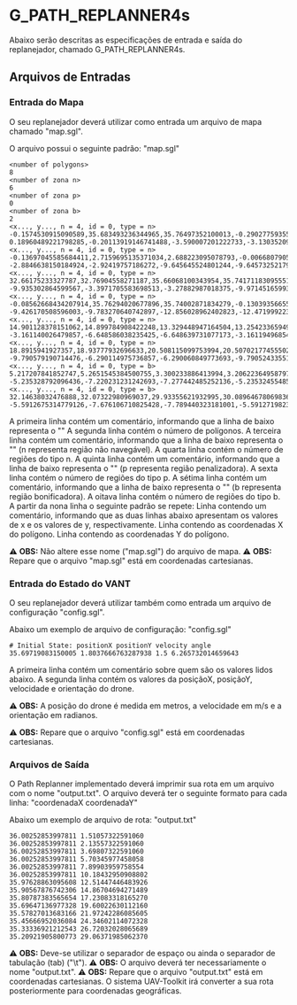 # G_PATH_REPLANNER4s

Abaixo serão descritas as especificações de entrada e saída do replanejador, chamado G_PATH_REPLANNER4s.

## Arquivos de Entradas

### Entrada do Mapa

O seu replanejador deverá utilizar como entrada um arquivo de mapa chamado "map.sgl".

O arquivo possui o seguinte padrão: "map.sgl"

```
<number of polygons>
8
<number of zona n>
6
<number of zona p>
0
<number of zona b>
2
<x..., y..., n = 4, id = 0, type = n>
-0.1574530915090589,35.683493236344965,35.76497352100013,-0.29027759355372845
0.18960489221798285,-0.20113919146741488,-3.590007201222733,-3.1303520957103608
<x..., y..., n = 4, id = 0, type = n>
-0.13697045585684411,2.7159695135371034,2.688223095078793,-0.006680790582055828
-2.8846638150184924,-2.92419757186272,-9.645645524801244,-9.645732521797555
<x..., y..., n = 4, id = 0, type = n>
32.66175233327787,32.76904558271187,35.66068100343954,35.74171183095551
-9.935302864599567,-3.3971705583698513,-3.27882987018375,-9.971451659932168
<x..., y..., n = 4, id = 0, type = n>
-0.08562668434207914,35.76294020677896,35.74002871834279,-0.13039356655633066
-9.426170508596003,-9.783270640742897,-12.856028962402823,-12.471999223221738
<x..., y..., n = 4, id = 0, type = n>
14.901128378151062,14.899784908422248,13.329448947164504,13.254233659495148
-3.161140026479857,-6.648586038235425,-6.648639731077173,-3.161194968543261
<x..., y..., n = 4, id = 0, type = n>
18.8915941927357,18.93777932696633,20.508115099753994,20.507021774555028
-9.790579190714476,-6.290114975736857,-6.290060849773693,-9.790524335512249
<x..., y..., n = 4, id = 0, type = b>
5.217207841852747,5.2651545384500755,3.300233886413994,3.2062236495879737
-5.235328792096436,-7.220231231242693,-7.277442485252136,-5.235324554850292
<x..., y..., n = 4, id = 0, type = b>
32.14638032476888,32.07322980969037,29.93355621932995,30.089646780698367
-5.5912675314779126,-7.676106710825428,-7.789440323181001,-5.591271982323588
```

A primeira linha contém um comentário, informando que a linha de baixo representa o "<number of polygons>"
A segunda linha contém o número de polígonos.
A terceira linha contém um comentário, informando que a linha de baixo representa o "<number of zona n>" (n representa região não navegável).
A quarta linha contém o número de regiões do tipo n.
A quinta linha contém um comentário, informando que a linha de baixo representa o "<number of zona p>" (p representa região penalizadora).
A sexta linha contém o número de regiões do tipo p.
A sétima linha contém um comentário, informando que a linha de baixo representa o "<number of zona b>" (b representa região bonificadora).
A oitava linha contém o número de regiões do tipo b.
A partir da nona linha o seguinte padrão se repete:
Linha contendo um comentário, informando que as duas linhas abaixo apresentam os valores de x e os valores de y, respectivamente.
Linha contendo as coordenadas X do polígono.
Linha contendo as coordenadas Y do polígono.

:warning: **OBS:** Não altere esse nome ("map.sgl") do arquivo de mapa.
:warning: **OBS:** Repare que o arquivo "map.sgl" está em coordenadas cartesianas.

### Entrada do Estado do VANT

O seu replanejador deverá utilizar também como entrada um arquivo de configuração "config.sgl".

Abaixo um exemplo de arquivo de configuração: "config.sgl"

```
# Initial State: positionX positionY velocity angle
35.69719083150005 1.8037666763287938 1.5 6.265732014659643
```

A primeira linha contém um comentário sobre quem são os valores lidos abaixo. 
A segunda linha contém os valores da posiçãoX, posiçãoY, velocidade e orientação do drone. 

:warning: **OBS:** A posição do drone é medida em metros, a velocidade em m/s e a orientação em radianos.

:warning: **OBS:** Repare que o arquivo "config.sgl" está em coordenadas cartesianas. 

### Arquivos de Saída

O Path Replanner implementado deverá imprimir sua rota em um arquivo com o nome "output.txt". 
O arquivo deverá ter o seguinte formato para cada linha: "coordenadaX coordenadaY"

Abaixo um exemplo de arquivo de rota: "output.txt"

```
36.00252853997811 1.51057322591060
36.00252853997811 2.13557322591060
36.00252853997811 3.69807322591060
36.00252853997811 5.70345977458058
36.00252853997811 7.89903959758554
36.00252853997811 10.18432950908802
35.97628863095608 12.51447446483926
35.90567876742306 14.86704694271489
35.80787383565654 17.23083318165270
35.69647136977328 19.60022630112160
35.57827013683166 21.97242286085605
35.45666952036084 24.34602114072328
35.33336921212543 26.72032028065689
35.20921905800773 29.06371985062370
```

:warning: **OBS:** Deve-se utilizar o separador de espaço ou ainda o separador de tabulação (tab) ("\t").
:warning: **OBS:** O arquivo deverá ter necessariamente o nome "output.txt".
:warning: **OBS:** Repare que o arquivo "output.txt" está em coordenadas cartesianas. O sistema UAV-Toolkit irá converter a sua rota posteriormente para coordenadas geográficas.

